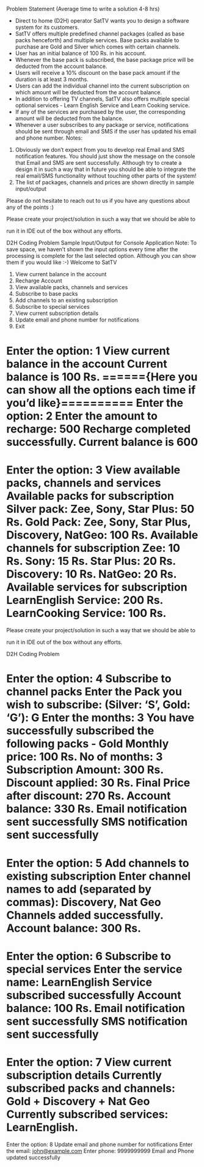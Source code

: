 Problem Statement
(Average time to write a solution 4-8 hrs)
- Direct to home (D2H) operator SatTV wants you to design a software system for
its customers.
- SatTV offers multiple predefined channel packages (called as base packs
henceforth) and multiple services. Base packs available to purchase are Gold and
Silver which comes with certain channels.
- User has an initial balance of 100 Rs. in his account.
- Whenever the base pack is subscribed, the base package price will be deducted
from the account balance.
- Users will receive a 10% discount on the base pack amount if the duration is at
least 3 months.
- Users can add the individual channel into the current subscription on which
amount will be deducted from the account balance.
- In addition to offering TV channels, SatTV also offers multiple special optional
services - Learn English Service and Learn Cooking service.
- If any of the services are purchased by the user, the corresponding amount will
be deducted from the balance.
- Whenever a user subscribes to any package or service, notifications should be
sent through email and SMS if the user has updated his email and phone number.
Notes:
1. Obviously we don’t expect from you to develop real Email and SMS
notification features. You should just show the message on the console that
Email and SMS are sent successfully. Although try to create a design it in
such a way that in future you should be able to integrate the real email/SMS
functionality without touching other parts of the system!
2. The list of packages, channels and prices are shown directly in sample
input/output

Please do not hesitate to reach out to us if you have any questions about any of the
points :)

Please create your project/solution in such a way that we should be able to

run it in IDE out of the box without any efforts.

D2H Coding Problem
Sample Input/Output for Console Application
Note: To save space, we haven’t shown the input options every time after the
processing is complete for the last selected option. Although you can show them if
you would like :-)
Welcome to SatTV
1. View current balance in the account
2. Recharge Account
3. View available packs, channels and services
4. Subscribe to base packs
5. Add channels to an existing subscription
6. Subscribe to special services
7. View current subscription details
8. Update email and phone number for notifications
9. Exit

Enter the option: 1
View current balance in the account
Current balance is 100 Rs.
======{Here you can show all the options each time if you’d like}==========
Enter the option: 2
Enter the amount to recharge: 500
Recharge completed successfully. Current balance is 600
============================================================
Enter the option: 3
View available packs, channels and services
Available packs for subscription
Silver pack: Zee, Sony, Star Plus: 50 Rs.
Gold Pack: Zee, Sony, Star Plus, Discovery, NatGeo: 100 Rs.
Available channels for subscription
Zee: 10 Rs.
Sony: 15 Rs.
Star Plus: 20 Rs.
Discovery: 10 Rs.
NatGeo: 20 Rs.
Available services for subscription
LearnEnglish Service: 200 Rs.
LearnCooking Service: 100 Rs.
============================================================

Please create your project/solution in such a way that we should be able to

run it in IDE out of the box without any efforts.

D2H Coding Problem

Enter the option: 4
Subscribe to channel packs
Enter the Pack you wish to subscribe: (Silver: ‘S’, Gold: ‘G’): G
Enter the months: 3
You have successfully subscribed the following packs - Gold
Monthly price: 100 Rs.
No of months: 3
Subscription Amount: 300 Rs.
Discount applied: 30 Rs.
Final Price after discount: 270 Rs.
Account balance: 330 Rs.
Email notification sent successfully
SMS notification sent successfully
============================================================
Enter the option: 5
Add channels to existing subscription
Enter channel names to add (separated by commas): Discovery, Nat Geo
Channels added successfully.
Account balance: 300 Rs.
============================================================
Enter the option: 6
Subscribe to special services
Enter the service name: LearnEnglish
Service subscribed successfully
Account balance: 100 Rs.
Email notification sent successfully
SMS notification sent successfully
============================================================
Enter the option: 7
View current subscription details
Currently subscribed packs and channels: Gold + Discovery + Nat Geo
Currently subscribed services: LearnEnglish.
============================================================
Enter the option: 8
Update email and phone number for notifications
Enter the email: john@example.com
Enter phone: 9999999999
Email and Phone updated successfully